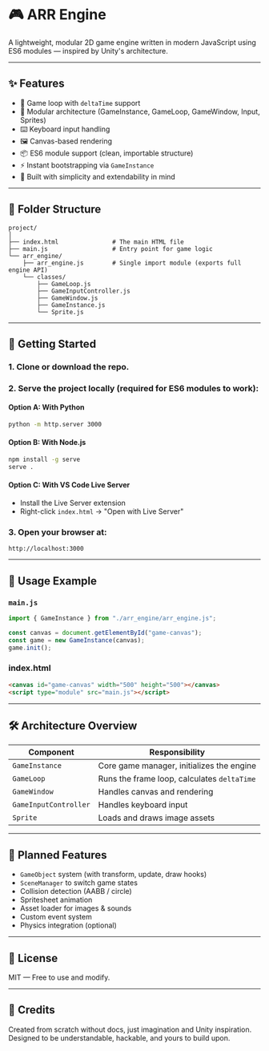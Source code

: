 # 🎮 ARR Engine

A lightweight, modular 2D game engine written in modern JavaScript using ES6 modules — inspired by Unity's architecture.

---

## ✨ Features

- 🔁 Game loop with `deltaTime` support
- 🧱 Modular architecture (GameInstance, GameLoop, GameWindow, Input, Sprites)
- ⌨️ Keyboard input handling
- 🖼️ Canvas-based rendering
- 📦 ES6 module support (clean, importable structure)
- ⚡ Instant bootstrapping via `GameInstance`
- 🚀 Built with simplicity and extendability in mind

---

## 📁 Folder Structure

```
project/
│
├── index.html               # The main HTML file
├── main.js                  # Entry point for game logic
└── arr_engine/
    ├── arr_engine.js        # Single import module (exports full engine API)
    └── classes/
        ├── GameLoop.js
        ├── GameInputController.js
        ├── GameWindow.js
        ├── GameInstance.js
        └── Sprite.js
```

---

## 🚀 Getting Started

### 1. Clone or download the repo.

### 2. Serve the project locally (required for ES6 modules to work):

#### Option A: With Python

```bash
python -m http.server 3000
```

#### Option B: With Node.js

```bash
npm install -g serve
serve .
```

#### Option C: With VS Code Live Server

- Install the Live Server extension
- Right-click `index.html` → "Open with Live Server"

### 3. Open your browser at:

```
http://localhost:3000
```

---

## 🔧 Usage Example

### `main.js`

```js
import { GameInstance } from "./arr_engine/arr_engine.js";

const canvas = document.getElementById("game-canvas");
const game = new GameInstance(canvas);
game.init();
```

### index.html

```html
<canvas id="game-canvas" width="500" height="500"></canvas>
<script type="module" src="main.js"></script>
```

---

## 🛠️ Architecture Overview

| Component             | Responsibility                              |
| --------------------- | ------------------------------------------- |
| `GameInstance`        | Core game manager, initializes the engine   |
| `GameLoop`            | Runs the frame loop, calculates `deltaTime` |
| `GameWindow`          | Handles canvas and rendering                |
| `GameInputController` | Handles keyboard input                      |
| `Sprite`              | Loads and draws image assets                |

---

## 📌 Planned Features

- `GameObject` system (with transform, update, draw hooks)
- `SceneManager` to switch game states
- Collision detection (AABB / circle)
- Spritesheet animation
- Asset loader for images & sounds
- Custom event system
- Physics integration (optional)

---

## 📄 License

MIT — Free to use and modify.

---

## 🙌 Credits

Created from scratch without docs, just imagination and Unity inspiration.  
Designed to be understandable, hackable, and yours to build upon.
